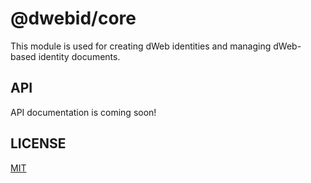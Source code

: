 # @dwebid/core
This module is used for creating dWeb identities and managing dWeb-based identity documents.

## API
API documentation is coming soon!

## LICENSE
[MIT](LICENSE.md)